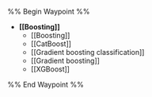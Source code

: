 
%% Begin Waypoint %%
- **[[Boosting]]**
	- [[Boosting]]
	- [[CatBoost]]
	- [[Gradient boosting classification]]
	- [[Gradient boosting]]
	- [[XGBoost]]

%% End Waypoint %%